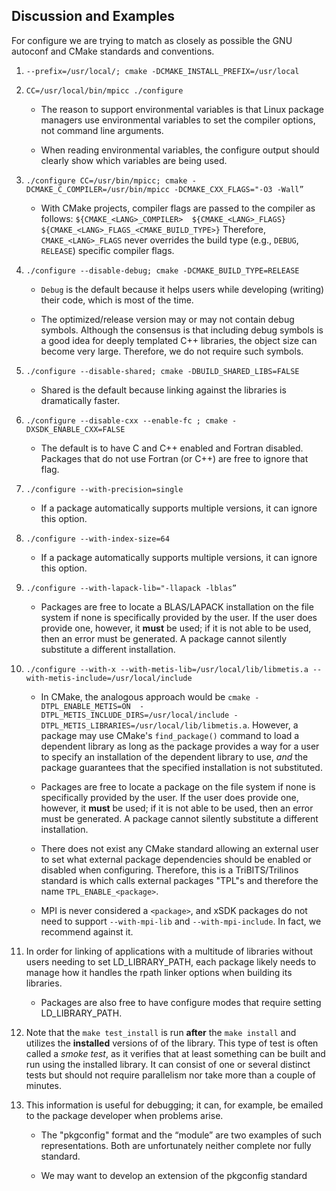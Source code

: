 ## Discussion and Examples

For configure we are trying to match as closely as possible the GNU autoconf and
CMake standards and conventions. 

1. `--prefix=/usr/local/; cmake -DCMAKE_INSTALL_PREFIX=/usr/local`

2. `CC=/usr/local/bin/mpicc ./configure`

    * The reason to support environmental variables is that Linux package 
managers use environmental variables to set the compiler options, not command
line arguments. 

    * When reading environmental variables, the configure output should clearly 
show which variables are being used.

3. `./configure CC=/usr/bin/mpicc; cmake -DCMAKE_C_COMPILER=/usr/bin/mpicc
-DCMAKE_CXX_FLAGS="-O3 -Wall”`

    * With CMake projects, compiler flags are passed to the compiler as follows:
    `${CMAKE_<LANG>_COMPILER>  ${CMAKE_<LANG>_FLAGS}
    ${CMAKE_<LANG>_FLAGS_<CMAKE_BUILD_TYPE>}` Therefore, `CMAKE_<LANG>_FLAGS`
    never overrides the build type (e.g., `DEBUG`, `RELEASE`) specific compiler
    flags.  

4. `./configure --disable-debug; cmake -DCMAKE_BUILD_TYPE=RELEASE `

    * `Debug` is the default because it helps users while developing (writing) 
their code, which is most of the time.

    * The optimized/release version may or may not contain debug symbols. 
Although the consensus is that including debug symbols is a good idea for deeply
templated C++ libraries, the object size can become very large. Therefore, we do
not require such symbols.

5. `./configure --disable-shared; cmake -DBUILD_SHARED_LIBS=FALSE `

    * Shared is the default because linking against the libraries is 
dramatically faster.

6. `./configure --disable-cxx --enable-fc ; cmake -DXSDK_ENABLE_CXX=FALSE `

    * The default is to have C and C++ enabled and Fortran disabled. Packages 
that do not use Fortran (or C++) are free to ignore that flag.

7. `./configure --with-precision=single`

    * If a package automatically supports multiple versions, it can ignore this 
option.

8. `./configure --with-index-size=64`

    * If a package automatically supports multiple versions, it can ignore this 
option.

9. `./configure --with-lapack-lib="-llapack -lblas”`

    * Packages are free to locate a BLAS/LAPACK installation on the file system 
if none is specifically provided by the user.  If the user does provide one,
however, it **must** be used; if it is not able to be used, then an error must
be generated. A package cannot silently substitute a different installation.

10.  `./configure --with-x --with-metis-lib=/usr/local/lib/libmetis.a
--with-metis-include=/usr/local/include`

     * In CMake, the analogous approach would be `cmake -DTPL_ENABLE_METIS=ON 
-DTPL_METIS_INCLUDE_DIRS=/usr/local/include
-DTPL_METIS_LIBRARIES=/usr/local/lib/libmetis.a`. However, a package may use
CMake's `find_package()` command to load a dependent library as long as the
package provides a way for a user to specify an installation of the dependent
library to use, *and* the package guarantees that the specified installation is
not substituted.
    
     * Packages are free to locate a package on the file system if none is 
specifically provided by the user. If the user does provide one, however, it
**must** be used; if it is not able to be used, then an error must be generated.
A package cannot silently substitute a different installation.
    
     * There does not exist any CMake standard allowing an external user to set 
what external package dependencies should be enabled or disabled when
configuring. Therefore, this is a TriBITS/Trilinos standard is which calls
external packages "TPL"s and therefore the name `TPL_ENABLE_<package>`.

     * MPI is never considered a `<package>`, and xSDK packages do not need to 
support `--with-mpi-lib` and `--with-mpi-include`. In fact, we recommend against
it. 
    
11. In order for linking of applications with a multitude of libraries without
users needing to set LD_LIBRARY_PATH, each package likely needs to manage how it
handles the rpath linker options when building its libraries.

    * Packages are also free to have configure modes that require setting 
LD_LIBRARY_PATH.

12. Note that the `make test_install` is run **after** the `make install` and
utilizes the **installed** versions of of the library.  This type of test is
often called a *smoke test*, as it verifies that at least something can be built
and run using the installed library. It can consist of one or several distinct
tests but should not require parallelism nor take more than a couple of minutes.

13. This information is useful for debugging; it can, for example, be emailed to
the package developer when problems arise.

    * The "pkgconfig" format and the “module” are two examples of such 
representations. Both are unfortunately neither complete nor fully standard.  

    * We may want to develop an extension of the pkgconfig standard
